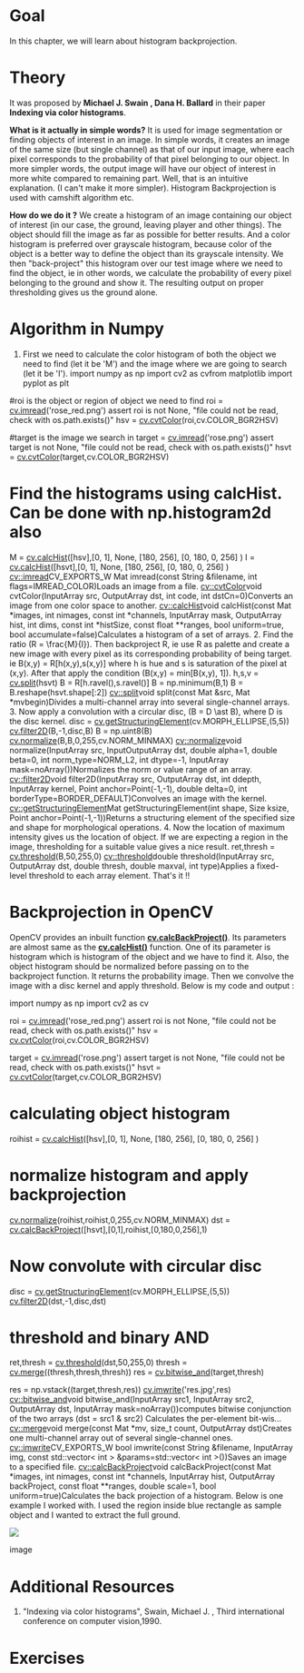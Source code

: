 
# Goal

In this chapter, we will learn about histogram backprojection.

# Theory

It was proposed by **Michael J. Swain , Dana H. Ballard** in their paper **Indexing via color histograms**.

**What is it actually in simple words?** It is used for image segmentation or finding objects of interest in an image. In simple words, it creates an image of the same size (but single channel) as that of our input image, where each pixel corresponds to the probability of that pixel belonging to our object. In more simpler words, the output image will have our object of interest in more white compared to remaining part. Well, that is an intuitive explanation. (I can't make it more simpler). Histogram Backprojection is used with camshift algorithm etc.

**How do we do it ?** We create a histogram of an image containing our object of interest (in our case, the ground, leaving player and other things). The object should fill the image as far as possible for better results. And a color histogram is preferred over grayscale histogram, because color of the object is a better way to define the object than its grayscale intensity. We then "back-project" this histogram over our test image where we need to find the object, ie in other words, we calculate the probability of every pixel belonging to the ground and show it. The resulting output on proper thresholding gives us the ground alone.

# Algorithm in Numpy

1. First we need to calculate the color histogram of both the object we need to find (let it be 'M') and the image where we are going to search (let it be 'I'). import numpy as np
import cv2 as cvfrom matplotlib import pyplot as plt

#roi is the object or region of object we need to find
roi = [cv.imread](../../d4/da8/group__imgcodecs.html#gab32ee19e22660912565f8140d0f675a8 "../../d4/da8/group__imgcodecs.html#gab32ee19e22660912565f8140d0f675a8")('rose\_red.png')
assert roi is not None, "file could not be read, check with os.path.exists()"
hsv = [cv.cvtColor](../../d8/d01/group__imgproc__color__conversions.html#ga397ae87e1288a81d2363b61574eb8cab "../../d8/d01/group__imgproc__color__conversions.html#ga397ae87e1288a81d2363b61574eb8cab")(roi,cv.COLOR\_BGR2HSV)

#target is the image we search in
target = [cv.imread](../../d4/da8/group__imgcodecs.html#gab32ee19e22660912565f8140d0f675a8 "../../d4/da8/group__imgcodecs.html#gab32ee19e22660912565f8140d0f675a8")('rose.png')
assert target is not None, "file could not be read, check with os.path.exists()"
hsvt = [cv.cvtColor](../../d8/d01/group__imgproc__color__conversions.html#ga397ae87e1288a81d2363b61574eb8cab "../../d8/d01/group__imgproc__color__conversions.html#ga397ae87e1288a81d2363b61574eb8cab")(target,cv.COLOR\_BGR2HSV)

# Find the histograms using calcHist. Can be done with np.histogram2d also
M = [cv.calcHist](../../d6/dc7/group__imgproc__hist.html#ga4b2b5fd75503ff9e6844cc4dcdaed35d "../../d6/dc7/group__imgproc__hist.html#ga4b2b5fd75503ff9e6844cc4dcdaed35d")([hsv],[0, 1], None, [180, 256], [0, 180, 0, 256] )
I = [cv.calcHist](../../d6/dc7/group__imgproc__hist.html#ga4b2b5fd75503ff9e6844cc4dcdaed35d "../../d6/dc7/group__imgproc__hist.html#ga4b2b5fd75503ff9e6844cc4dcdaed35d")([hsvt],[0, 1], None, [180, 256], [0, 180, 0, 256] )
[cv::imread](../../d4/da8/group__imgcodecs.html#gab32ee19e22660912565f8140d0f675a8 "../../d4/da8/group__imgcodecs.html#gab32ee19e22660912565f8140d0f675a8")CV\_EXPORTS\_W Mat imread(const String &filename, int flags=IMREAD\_COLOR)Loads an image from a file.
[cv::cvtColor](../../d8/d01/group__imgproc__color__conversions.html#ga397ae87e1288a81d2363b61574eb8cab "../../d8/d01/group__imgproc__color__conversions.html#ga397ae87e1288a81d2363b61574eb8cab")void cvtColor(InputArray src, OutputArray dst, int code, int dstCn=0)Converts an image from one color space to another.
[cv::calcHist](../../d6/dc7/group__imgproc__hist.html#ga4b2b5fd75503ff9e6844cc4dcdaed35d "../../d6/dc7/group__imgproc__hist.html#ga4b2b5fd75503ff9e6844cc4dcdaed35d")void calcHist(const Mat \*images, int nimages, const int \*channels, InputArray mask, OutputArray hist, int dims, const int \*histSize, const float \*\*ranges, bool uniform=true, bool accumulate=false)Calculates a histogram of a set of arrays.
2. Find the ratio \(R = \frac{M}{I}\). Then backproject R, ie use R as palette and create a new image with every pixel as its corresponding probability of being target. ie B(x,y) = R[h(x,y),s(x,y)] where h is hue and s is saturation of the pixel at (x,y). After that apply the condition \(B(x,y) = min[B(x,y), 1]\). h,s,v = [cv.split](../../d2/de8/group__core__array.html#ga0547c7fed86152d7e9d0096029c8518a "../../d2/de8/group__core__array.html#ga0547c7fed86152d7e9d0096029c8518a")(hsvt)
B = R[h.ravel(),s.ravel()]
B = np.minimum(B,1)
B = B.reshape(hsvt.shape[:2])
[cv::split](../../d2/de8/group__core__array.html#ga0547c7fed86152d7e9d0096029c8518a "../../d2/de8/group__core__array.html#ga0547c7fed86152d7e9d0096029c8518a")void split(const Mat &src, Mat \*mvbegin)Divides a multi-channel array into several single-channel arrays.
3. Now apply a convolution with a circular disc, \(B = D \ast B\), where D is the disc kernel. disc = [cv.getStructuringElement](../../d4/d86/group__imgproc__filter.html#gac342a1bb6eabf6f55c803b09268e36dc "../../d4/d86/group__imgproc__filter.html#gac342a1bb6eabf6f55c803b09268e36dc")(cv.MORPH\_ELLIPSE,(5,5))
[cv.filter2D](../../d4/d86/group__imgproc__filter.html#ga27c049795ce870216ddfb366086b5a04 "../../d4/d86/group__imgproc__filter.html#ga27c049795ce870216ddfb366086b5a04")(B,-1,disc,B)
B = np.uint8(B)
[cv.normalize](../../d2/de8/group__core__array.html#ga87eef7ee3970f86906d69a92cbf064bd "../../d2/de8/group__core__array.html#ga87eef7ee3970f86906d69a92cbf064bd")(B,B,0,255,cv.NORM\_MINMAX)
[cv::normalize](../../d2/de8/group__core__array.html#ga87eef7ee3970f86906d69a92cbf064bd "../../d2/de8/group__core__array.html#ga87eef7ee3970f86906d69a92cbf064bd")void normalize(InputArray src, InputOutputArray dst, double alpha=1, double beta=0, int norm\_type=NORM\_L2, int dtype=-1, InputArray mask=noArray())Normalizes the norm or value range of an array.
[cv::filter2D](../../d4/d86/group__imgproc__filter.html#ga27c049795ce870216ddfb366086b5a04 "../../d4/d86/group__imgproc__filter.html#ga27c049795ce870216ddfb366086b5a04")void filter2D(InputArray src, OutputArray dst, int ddepth, InputArray kernel, Point anchor=Point(-1,-1), double delta=0, int borderType=BORDER\_DEFAULT)Convolves an image with the kernel.
[cv::getStructuringElement](../../d4/d86/group__imgproc__filter.html#gac342a1bb6eabf6f55c803b09268e36dc "../../d4/d86/group__imgproc__filter.html#gac342a1bb6eabf6f55c803b09268e36dc")Mat getStructuringElement(int shape, Size ksize, Point anchor=Point(-1,-1))Returns a structuring element of the specified size and shape for morphological operations.
4. Now the location of maximum intensity gives us the location of object. If we are expecting a region in the image, thresholding for a suitable value gives a nice result. ret,thresh = [cv.threshold](../../d7/d1b/group__imgproc__misc.html#gae8a4a146d1ca78c626a53577199e9c57 "../../d7/d1b/group__imgproc__misc.html#gae8a4a146d1ca78c626a53577199e9c57")(B,50,255,0)
[cv::threshold](../../d7/d1b/group__imgproc__misc.html#gae8a4a146d1ca78c626a53577199e9c57 "../../d7/d1b/group__imgproc__misc.html#gae8a4a146d1ca78c626a53577199e9c57")double threshold(InputArray src, OutputArray dst, double thresh, double maxval, int type)Applies a fixed-level threshold to each array element.
 That's it !!

# Backprojection in OpenCV

OpenCV provides an inbuilt function **[cv.calcBackProject()](../../d6/dc7/group__imgproc__hist.html#ga3a0af640716b456c3d14af8aee12e3ca "Calculates the back projection of a histogram.")**. Its parameters are almost same as the **[cv.calcHist()](../../d6/dc7/group__imgproc__hist.html#ga4b2b5fd75503ff9e6844cc4dcdaed35d "Calculates a histogram of a set of arrays.")** function. One of its parameter is histogram which is histogram of the object and we have to find it. Also, the object histogram should be normalized before passing on to the backproject function. It returns the probability image. Then we convolve the image with a disc kernel and apply threshold. Below is my code and output : 

import numpy as np
import cv2 as cv

roi = [cv.imread](../../d4/da8/group__imgcodecs.html#gab32ee19e22660912565f8140d0f675a8 "../../d4/da8/group__imgcodecs.html#gab32ee19e22660912565f8140d0f675a8")('rose\_red.png')
assert roi is not None, "file could not be read, check with os.path.exists()"
hsv = [cv.cvtColor](../../d8/d01/group__imgproc__color__conversions.html#ga397ae87e1288a81d2363b61574eb8cab "../../d8/d01/group__imgproc__color__conversions.html#ga397ae87e1288a81d2363b61574eb8cab")(roi,cv.COLOR\_BGR2HSV)

target = [cv.imread](../../d4/da8/group__imgcodecs.html#gab32ee19e22660912565f8140d0f675a8 "../../d4/da8/group__imgcodecs.html#gab32ee19e22660912565f8140d0f675a8")('rose.png')
assert target is not None, "file could not be read, check with os.path.exists()"
hsvt = [cv.cvtColor](../../d8/d01/group__imgproc__color__conversions.html#ga397ae87e1288a81d2363b61574eb8cab "../../d8/d01/group__imgproc__color__conversions.html#ga397ae87e1288a81d2363b61574eb8cab")(target,cv.COLOR\_BGR2HSV)

# calculating object histogram
roihist = [cv.calcHist](../../d6/dc7/group__imgproc__hist.html#ga4b2b5fd75503ff9e6844cc4dcdaed35d "../../d6/dc7/group__imgproc__hist.html#ga4b2b5fd75503ff9e6844cc4dcdaed35d")([hsv],[0, 1], None, [180, 256], [0, 180, 0, 256] )

# normalize histogram and apply backprojection
[cv.normalize](../../d2/de8/group__core__array.html#ga87eef7ee3970f86906d69a92cbf064bd "../../d2/de8/group__core__array.html#ga87eef7ee3970f86906d69a92cbf064bd")(roihist,roihist,0,255,cv.NORM\_MINMAX)
dst = [cv.calcBackProject](../../d6/dc7/group__imgproc__hist.html#ga3a0af640716b456c3d14af8aee12e3ca "../../d6/dc7/group__imgproc__hist.html#ga3a0af640716b456c3d14af8aee12e3ca")([hsvt],[0,1],roihist,[0,180,0,256],1)

# Now convolute with circular disc
disc = [cv.getStructuringElement](../../d4/d86/group__imgproc__filter.html#gac342a1bb6eabf6f55c803b09268e36dc "../../d4/d86/group__imgproc__filter.html#gac342a1bb6eabf6f55c803b09268e36dc")(cv.MORPH\_ELLIPSE,(5,5))
[cv.filter2D](../../d4/d86/group__imgproc__filter.html#ga27c049795ce870216ddfb366086b5a04 "../../d4/d86/group__imgproc__filter.html#ga27c049795ce870216ddfb366086b5a04")(dst,-1,disc,dst)

# threshold and binary AND
ret,thresh = [cv.threshold](../../d7/d1b/group__imgproc__misc.html#gae8a4a146d1ca78c626a53577199e9c57 "../../d7/d1b/group__imgproc__misc.html#gae8a4a146d1ca78c626a53577199e9c57")(dst,50,255,0)
thresh = [cv.merge](../../d2/de8/group__core__array.html#ga7d7b4d6c6ee504b30a20b1680029c7b4 "../../d2/de8/group__core__array.html#ga7d7b4d6c6ee504b30a20b1680029c7b4")((thresh,thresh,thresh))
res = [cv.bitwise\_and](../../d2/de8/group__core__array.html#ga60b4d04b251ba5eb1392c34425497e14 "../../d2/de8/group__core__array.html#ga60b4d04b251ba5eb1392c34425497e14")(target,thresh)

res = np.vstack((target,thresh,res))
[cv.imwrite](../../d4/da8/group__imgcodecs.html#ga8ac397bd09e48851665edbe12aa28f25 "../../d4/da8/group__imgcodecs.html#ga8ac397bd09e48851665edbe12aa28f25")('res.jpg',res)
[cv::bitwise\_and](../../d2/de8/group__core__array.html#ga60b4d04b251ba5eb1392c34425497e14 "../../d2/de8/group__core__array.html#ga60b4d04b251ba5eb1392c34425497e14")void bitwise\_and(InputArray src1, InputArray src2, OutputArray dst, InputArray mask=noArray())computes bitwise conjunction of the two arrays (dst = src1 & src2) Calculates the per-element bit-wis...
[cv::merge](../../d2/de8/group__core__array.html#ga7d7b4d6c6ee504b30a20b1680029c7b4 "../../d2/de8/group__core__array.html#ga7d7b4d6c6ee504b30a20b1680029c7b4")void merge(const Mat \*mv, size\_t count, OutputArray dst)Creates one multi-channel array out of several single-channel ones.
[cv::imwrite](../../d4/da8/group__imgcodecs.html#ga8ac397bd09e48851665edbe12aa28f25 "../../d4/da8/group__imgcodecs.html#ga8ac397bd09e48851665edbe12aa28f25")CV\_EXPORTS\_W bool imwrite(const String &filename, InputArray img, const std::vector< int > &params=std::vector< int >())Saves an image to a specified file.
[cv::calcBackProject](../../d6/dc7/group__imgproc__hist.html#ga3a0af640716b456c3d14af8aee12e3ca "../../d6/dc7/group__imgproc__hist.html#ga3a0af640716b456c3d14af8aee12e3ca")void calcBackProject(const Mat \*images, int nimages, const int \*channels, InputArray hist, OutputArray backProject, const float \*\*ranges, double scale=1, bool uniform=true)Calculates the back projection of a histogram.
 Below is one example I worked with. I used the region inside blue rectangle as sample object and I wanted to extract the full ground.

![](../../backproject_opencv.jpg)

image
# Additional Resources

1. "Indexing via color histograms", Swain, Michael J. , Third international conference on computer vision,1990.

# Exercises

